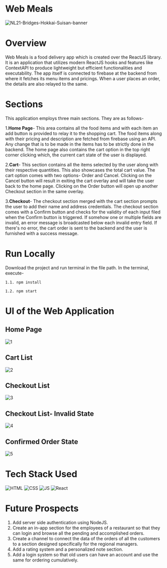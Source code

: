 # Web Meals

![NL21-Bridges-Hokkai-Suisan-banner](https://user-images.githubusercontent.com/89309086/197384613-d26d7cee-1d53-42ff-baf6-8c224f492bce.jpg)

# Overview

Web Meals is a food delivery app which is created over the ReactJS library. It is an application that utilizes modern ReactJS hooks and features like ContextAPI to produce lightweight but efficient functionalities and executability. The app itself is connected to firebase at the backend from where it fetches its menu items and pricings. When a user places an order, the details are also relayed to the same.

# Sections

This application employs three main sections. They are as follows-

1.**Home Page**- This area contains all the food items and with each item an add button is provided to relay it to the shopping cart. The food items along with their pricing and description are fetched from firebase using an API. Any change that is to be made in the items has to be strictly done in the backend. The home page also contains the cart option in the top right corner clicking which, the current cart state of the user is displayed.

2.**Cart**- This section contains all the items selected by the user along with their respective quantities. This also showcases the total cart value. The cart option comes with two options- Order and Cancel. Clicking on the Cancel button will result in exiting the cart overlay and will take the user back to the home page. Clicking on the Order button will open up another Checkout section in the same overlay.

3.**Checkout**- The checkout section merged with the cart section prompts the user to add their name and address credentials. The checkout section comes with a Confirm button and checks for the validity of each input filed when the Confirm button is triggered. If somehow one or multiple fields are invalid, an error message is broadcasted below each invalid entry field. If there's no error, the cart order is sent to the backend and the user is furnished with a success message.

# Run Locally

Download the project and run terminal in the file path. In the terminal, execute-
```
1.1. npm install
```
```
1.2. npm start
```

# UI of the Web Application

## Home Page

![1](https://user-images.githubusercontent.com/89309086/197383077-aa5ea035-4b20-464f-b9cf-b9ce42bb0e91.png)

## Cart List

![2](https://user-images.githubusercontent.com/89309086/197383098-8f1994e2-2abb-4d33-94d4-58f1d894035b.png)

## Checkout List

![3](https://user-images.githubusercontent.com/89309086/197383103-77bf051b-8e29-4666-8323-397cad27ce77.png)

## Checkout List- Invalid State

![4](https://user-images.githubusercontent.com/89309086/197383447-6f86edcb-9a3a-4beb-b03d-e070c6b493c0.png)

## Confirmed Order State

![5](https://user-images.githubusercontent.com/89309086/197383461-97c3f8b0-8857-4cdf-b397-d9c80e446433.png)


# Tech Stack Used

![HTML](https://camo.githubusercontent.com/2e4d5834c81d27fc045f0b88b20decdc467f48af1bca323ea3947844906f9023/68747470733a2f2f696d672e736869656c64732e696f2f62616467652f68746d6c352532302d2532333134333534432e7376673f267374796c653d666f722d7468652d6261646765266c6f676f3d68746d6c35266c6f676f436f6c6f723d7768697465) ![CSS](https://camo.githubusercontent.com/a52cef352de6fc99770f25dec74ac6c86967ce5c2cb29ed920de88bf71b7aa38/68747470733a2f2f696d672e736869656c64732e696f2f62616467652f637373332532302d2532333134333534432e7376673f267374796c653d666f722d7468652d6261646765266c6f676f3d63737333266c6f676f436f6c6f723d7768697465) ![JS](https://camo.githubusercontent.com/43cf8ee01bd390ad36c5e136ff1dc5160b349377b997bc697744b24333bf903b/68747470733a2f2f696d672e736869656c64732e696f2f62616467652f6a6176617363726970742532302d2532333134333534432e7376673f267374796c653d666f722d7468652d6261646765266c6f676f3d6a617661736372697074266c6f676f436f6c6f723d7768697465) ![React](https://camo.githubusercontent.com/ab4c3c731a174a63df861f7b118d6c8a6c52040a021a552628db877bd518fe84/68747470733a2f2f696d672e736869656c64732e696f2f62616467652f72656163742d2532333230323332612e7376673f7374796c653d666f722d7468652d6261646765266c6f676f3d7265616374266c6f676f436f6c6f723d253233363144414642)

# Future Prospects

1. Add server side authentication using NodeJS.
2. Create an in-app section for the employees of a restaurant so that they can login and browse all the pending and accomplished orders.
3. Create a channel to connect the data of the orders of all the customers to a section designed specifically for the regional managers.
4. Add a rating system and a personalized note section.
5. Add a login system so that old users can have an account and use the same for ordering cumulatively.
